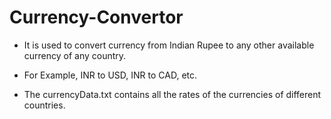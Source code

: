 # Currency-Convertor

- It is used to convert currency from Indian Rupee to any other available currency of any country.
- For Example, INR to USD, INR to CAD, etc.


- The currencyData.txt contains all the rates of the currencies of different countries.
